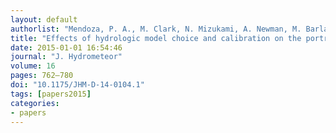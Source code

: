 ```yaml
---
layout: default
authorlist: "Mendoza, P. A., M. Clark, N. Mizukami, A. Newman, M. Barlage, E. Gutmann, R. Rasmussen, B. Rajagopalan, L. Brekke, and J. Arnold"
title: "Effects of hydrologic model choice and calibration on the portrayal of climate change impacts"
date: 2015-01-01 16:54:46
journal: "J. Hydrometeor"
volume: 16
pages: 762–780
doi: "10.1175/JHM-D-14-0104.1"
tags: [papers2015]
categories:
- papers
---
```


